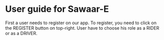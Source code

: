 # User guide for Sawaar-E

First a user needs to register on our app. To register, you need to click on the REGISTER button on top-right. User have to choose his role as a RIDER or as a DRIVER.


